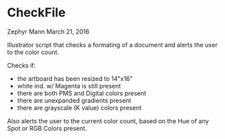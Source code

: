 # CheckFile
Zephyr Mann
March 21, 2016

Illustrator script that checks a formating of a document and alerts the user to the color count.

Checks if:
- the artboard has been resized to 14"x16"
- white ind. w/ Magenta is still present
- there are both PMS and Digital colors present
- there are unexpanded gradients present
- there are grayscale (K value) colors present

Also alerts the user to the current color count, based on the Hue of any Spot or RGB Colors present.
